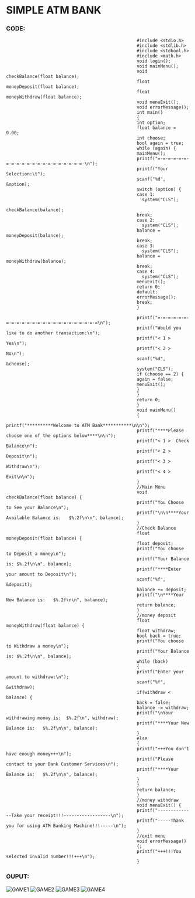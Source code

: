 # SIMPLE ATM BANK

### CODE:

                                                      #include <stdio.h>
                                                      #include <stdlib.h>
                                                      #include <stdbool.h>
                                                      #include <math.h>
                                                      void login();
                                                      void mainMenu();
                                                      void checkBalance(float balance);
                                                      float moneyDeposit(float balance);
                                                      float moneyWithdraw(float balance);
                                                      void menuExit();
                                                      void errorMessage();
                                                      int main()
                                                      {
                                                      int option;
                                                      float balance = 0.00;
                                                      int choose;
                                                      bool again = true;
                                                      while (again) {
                                                      mainMenu();
                                                      printf("=-=-=-=-=-=-=-=-=-=-=-=-=-=-=-=-=-=-=-=-=-\n");
                                                      printf("Your Selection:\t");
                                                      scanf("%d", &option);
                                                      switch (option) {
                                                      case 1:
            	                                        system("CLS");
                                                      checkBalance(balance);
                                                      break;
                                                      case 2:
            	                                        system("CLS");
                                                      balance = moneyDeposit(balance);
                                                      break;
                                                      case 3:
            	                                        system("CLS");
                                                      balance = moneyWithdraw(balance);
                                                      break;
                                                      case 4:
            	                                        system("CLS");
                                                      menuExit();
                                                      return 0;
                                                      default:
                                                      errorMessage();
                                                      break;
                                                      }

                                                      printf("=-=-=-=-=-=-=-=-=-=-=-=-=-=-=-=-=-=-=-=-=-=-=-=\n");
                                                      printf("Would you like to do another transaction:\n");
                                                      printf("< 1 > Yes\n");
                                                      printf("< 2 > No\n");
                                                      scanf("%d", &choose);
                                                      system("CLS");
                                                      if (choose == 2) {
                                                      again = false;
                                                      menuExit();
                                                      }
                                                      }
                                                      return 0;
                                                      }
                                                      void mainMenu()
                                                      {
                                                      printf("**********Welcome to ATM Bank***********\n\n");
                                                      printf("****Please choose one of the options below****\n\n");
                                                      printf("< 1 >  Check Balance\n");
                                                      printf("< 2 >  Deposit\n");
                                                      printf("< 3 >  Withdraw\n");
                                                      printf("< 4 >  Exit\n\n");
                                                      }
                                                      //Main Menu
                                                      void checkBalance(float balance) {
                                                      printf("You Choose to See your Balance\n");
                                                      printf("\n\n****Your Available Balance is:   $%.2f\n\n", balance);
                                                      }
                                                      //Check Balance
                                                      float moneyDeposit(float balance) {
                                                      float deposit;
                                                      printf("You choose to Deposit a money\n");
                                                      printf("Your Balance is: $%.2f\n\n", balance);
                                                      printf("****Enter your amount to Deposit\n");
                                                      scanf("%f", &deposit);
                                                      balance += deposit;
                                                      printf("\n****Your New Balance is:   $%.2f\n\n", balance);
                                                      return balance;
                                                      }
                                                      //money deposit
                                                      float moneyWithdraw(float balance) {
                                                      float withdraw;
                                                      bool back = true;
                                                      printf("You choose to Withdraw a money\n");
                                                      printf("Your Balance is: $%.2f\n\n", balance);
                                                      while (back) 
                                                      {
                                                      printf("Enter your amount to withdraw:\n");
                                                      scanf("%f", &withdraw);
                                                      if(withdraw < balance) {
                                                      back = false;
                                                      balance -= withdraw;
                                                      printf("\nYour withdrawing money is:  $%.2f\n", withdraw);
                                                      printf("****Your New Balance is:   $%.2f\n\n", balance);
                                                      }
                                                      else  
                                                      {
                                                      printf("+++You don't have enough money+++\n");
                                                      printf("Please contact to your Bank Customer Services\n");
                                                      printf("****Your Balance is:   $%.2f\n\n", balance);
                                                      }
                                                      }
                                                      return balance;
                                                      }
                                                      //money withdraw
                                                      void menuExit() {
                                                      printf("--------------Take your receipt!!!------------------\n");
                                                      printf("-----Thank you for using ATM Banking Machine!!!-----\n");
                                                      }
                                                      //exit menu
                                                      void errorMessage() 
                                                      {;
                                                      printf("+++!!!You selected invalid number!!!+++\n");
                                                      }
                                                      
                                                      
       
### OUPUT:
![GAME1](https://user-images.githubusercontent.com/89743157/134962104-e83822a9-44d9-4200-b9d6-0a9023f7ba4c.jpeg)
![GAME2](https://user-images.githubusercontent.com/89743157/134962194-72e9f6c1-217b-48e8-9772-b7f5c5fc464d.jpeg)
![GAME3](https://user-images.githubusercontent.com/89743157/134962415-a664329a-6167-4ccf-9f09-fef34a6d3fd0.jpeg)
![GAME4](https://user-images.githubusercontent.com/89743157/134962516-73feef38-3248-4065-b734-2569a86742ca.jpeg)
